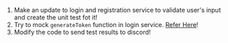 1. Make an update to login and registration service to validate user's input and create the unit test fot it!
2. Try to mock `generateToken` function in login service. [Refer Here](https://vincentandreas.medium.com/mock-function-inside-function-in-golang-a4073ff8ab9)!
3. Modify the code to send test results to discord!
